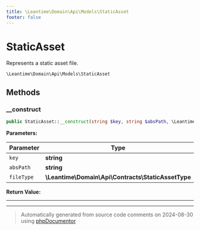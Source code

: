 ```yaml
---
title: \Leantime\Domain\Api\Models\StaticAsset
footer: false
---
```


# StaticAsset

Represents a static asset file.


`\Leantime\Domain\Api\Models\StaticAsset`




## Methods

### __construct



```php
public StaticAsset::__construct(string $key, string $absPath, \Leantime\Domain\Api\Contracts\StaticAssetType $fileType): mixed
```








**Parameters:**

| Parameter | Type | Description |
|-----------|------|-------------|
| `key` | **string** |  |
| `absPath` | **string** |  |
| `fileType` | **\Leantime\Domain\Api\Contracts\StaticAssetType** |  |


**Return Value:**





---


---
> Automatically generated from source code comments on 2024-08-30 using [phpDocumentor](http://www.phpdoc.org/)
